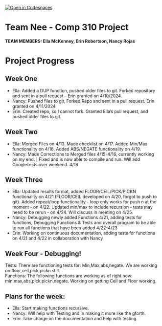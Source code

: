 [![Open in Codespaces](https://classroom.github.com/assets/launch-codespace-7f7980b617ed060a017424585567c406b6ee15c891e84e1186181d67ecf80aa0.svg)](https://classroom.github.com/open-in-codespaces?assignment_repo_id=13589158)
# Team Nee - Comp 310 Project
#### TEAM MEMBERS: Ella McKenney, Erin Robertson, Nancy Rojas

# Project Progress

## Week One

- Ella: Added a DUP function, pushed older files to git. Forked repository and sent in a pull request – Erin granted on 4/10/2024.  
- Nancy: Pushed files to git, Forked Repo and sent in a pull request. Erin granted on 4/11/2024
- Erin: Created repo, so I cannot fork. Granted Ella’s pull request, and pushed older files to git.

## Week Two

- Ella: Merged Files on 4/13. Made checklist on 4/17. Added Min/Max functionality on 4/18. Added ABS/NEGATE functionality on 4/19.
- Nancy: Made Corrections to Merged files 4/15-4/16, currently working on my end. | Fixed and is now able to compile and run. Will add GoogleTests over weekend. 4/18


## Week Three

- Ella: Updated results format, added FLOOR/CEIL/PICK/PICKN functionality on 4/21 (FLOOR/CEIL developed on 4/20, forgot to push to git). Added repeat/loop functionality - loop only works for push n at the moment - on 4/22. Updated min/max to include recursion - tests may need to be rerun - on 4/24. Will discuss in meeting on 4/25.
- Nancy: Debugging newly added Functions 4/21, adding tests for functions, Debugging Functions & Tests and overall program to be able to run all functions that have been added 4/22-4/23
- Erin: Working on continuous documentation, adding tests for functions on 4/21 and 4/22 in collaboration with Nancy

## Week Four - Debugging!
Tests: There are functioning tests for: Min,Max,abs,negate. We are working on floor,ceil,pick,pickn still.<br>
Functions: The following functions are working as of right now: min,max,abs,pick,pickn,negate. Working on getting Ceil and Floor working. <br>


## Plans for the week:

- Ella: Start making functions recursive.
- Nancy: Will help with Testing and in making it more like the gforth.
- Erin: Take charge on the documentation and help with testing.

